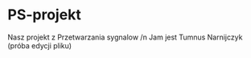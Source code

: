 # PS-projekt
Nasz projekt z Przetwarzania sygnalow /n
Jam jest Tumnus Narnijczyk (próba edycji pliku)
